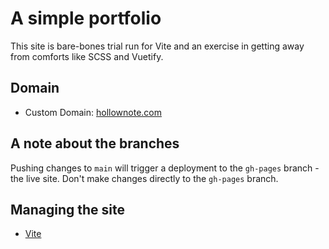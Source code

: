 # A simple portfolio

This site is bare-bones trial run for Vite and an exercise in getting away from comforts like SCSS and Vuetify.

## Domain
- Custom Domain: [hollownote.com](https://hollownote.com)

## A note about the branches
Pushing changes to `main` will trigger a deployment to the `gh-pages` branch - the live site. Don't make changes directly to the `gh-pages` branch. 

## Managing the site
- [Vite](https://vitejs.dev/guide/)
